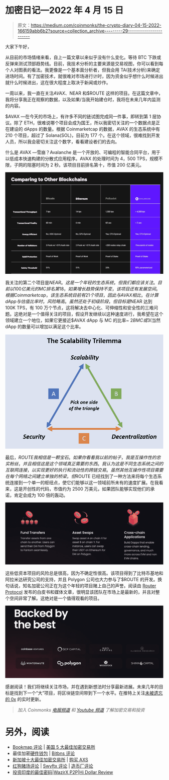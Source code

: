 # 加密日记—2022 年 4 月 15 日

> 原文：<https://medium.com/coinmonks/the-crypto-diary-04-15-2022-166159abb6b2?source=collection_archive---------29----------------------->

大家下午好，

从目前的市场情绪来看，自上一篇文章以来似乎没有什么变化。等待 BTC 下跌或反弹来测试顶部趋势线。目前，我技术分析的主要来源是交易视图，你可以看到每个人对图表的看法。我更像是一个基本面分析者，但我会用 TA(技术分析)来确定进场时间。有了加密技术，就很难对市场进行计时，因为资金似乎想什么时候进出就什么时候进出，这在很大程度上取决于新闻或炒作。

一周以来，我一直在关注$AVAX、$NEAR 和$ROUTE 这样的项目。在这篇文章中，我将分享我正在观察的数据，以及如果/当我开始建仓时，我将在未来几年内监测的内容。

$AVAX —在今天的市场上，有许多不同的链试图完成同一件事，即转到第 1 层协议。除了 ETH，很难说哪个项目会成为国王，所以我密切关注的一个数据点是正在建设的 dApps 的数量。根据 Coinmarketcap 的数据，AVAX 的生态系统中有 210 个项目，超过了 Solana(SOL)，目前为 177 个。在这个领域，很难找到开发人员，所以我会密切关注这个数字，看看建设者们的去向。

什么是 AVAX —雪崩？Avalanche 是一个开放的、可编程的智能合同平台，用于以低成本快速构建的分散式应用程序。AVAX 的处理时间为 4，500 TPS，规模不限，子网的阻塞时间为 2 秒。该项目目前排名第十，市值 200 亿美元。

![](img/cd68a4f75c01ece30e4396b3107a6dcd.png)

我关注的第二个项目是$NEAR。这是一个年轻的生态系统，但我们都应该关注。目前以 100 亿美元的 MC 排名第 18，如果增长趋势保持不变，该项目还有发展空间。根据 Coinmarketcap，该生态系统目前有 21 个项目，因此与 AVAX 相比，在计算 dApp 与估值比率时，风险略高。虽然还处于初级阶段，但目标是$NEAR 达到 100K TPS，有 100 万个节点，这将解决去中心化、可伸缩性和安全性的三难问题。这绝对是一个值得关注的项目，假设开发继续以这种速度进行，我希望在这个领域建立一个地位，如果它更接近$AVAX dApp 与 MC 的比率~ $2B MC 或$3(当然 dApp 的数量可以增加以满足这个比率。

![](img/903fa58a649fd5de08967706bbd3cb60.png)

最后，$ROUTE 我相信是一颗宝石。如果你看看我以前的帖子，我是互操作性的忠实粉丝，并且相信这是这个领域真正需要的东西。我认为这是不同生态系统之间的互联网连接，以实现更好的执行和流动性的跨链交易。虽然其他互操作性项目需要在每个网络之间建立单独的桥梁，但$ROUTE 已经找到了一种方法来将每个生态系统连接到一个单一的枢纽点，使它们能够以这一领域前所未有的速度扩展。在我看来，这是开创性的代码，市值约为 2500 万美元，如果团队能够实现他们的承诺，肯定会成为 100 倍的轰动。

![](img/e03d3eafe2b39f945f5415364366b76c.png)

这些低资本项目的风险总是很高，因为不确定性很高。该项目得到了比特币基地和阿拉米达研究公司的支持，并且 Polygon 公司也大力参与了$ROUTE 的开发。换句话说，知名加密公司正在为这个年轻的项目赌上自己的声誉。阅读由 [Router Protocol](https://medium.com/u/bcf8c8fe0c69?source=post_page-----166159abb6b2--------------------------------) 发布的白皮书和媒体文章，很明显该团队在市场上是最新的，并且对整个空间非常了解。这绝对是一个值得观看的项目。

![](img/a0e7ea09dc3f328adea7b4877c3e2894.png)

感谢阅读！我们将继续关注市场，并在遇到新想法时分享最新进展。未来几年的目标是找到下一个“大”项目，将区块链空间带到下一个水平。在推特上关注[未被遗忘的 0x](https://twitter.com/undisclosed0x) 的实时更新。

> *加入 Coinmonks* [*电报频道*](https://t.me/coincodecap) *和* [*Youtube 频道*](https://www.youtube.com/c/coinmonks/videos) *了解加密交易和投资*

# 另外，阅读

*   [Bookmap 评论](https://coincodecap.com/bookmap-review-2021-best-trading-software) | [美国 5 大最佳加密交易所](https://coincodecap.com/crypto-exchange-usa)
*   最佳加密[硬件钱包](/coinmonks/hardware-wallets-dfa1211730c6) | [Bitbns 评论](/coinmonks/bitbns-review-38256a07e161)
*   [新加坡十大最佳加密交易所](https://coincodecap.com/crypto-exchange-in-singapore) | [购买 AXS](https://coincodecap.com/buy-axs-token)
*   [红狗赌场评论](https://coincodecap.com/red-dog-casino-review) | [Swyftx 评论](https://coincodecap.com/swyftx-review) | [造币厂评论](https://coincodecap.com/coingate-review)
*   [投资印度的最佳密码](https://coincodecap.com/best-crypto-to-invest-in-india-in-2021)|[WazirX P2P](https://coincodecap.com/wazirx-p2p)|[Hi Dollar Review](https://coincodecap.com/hi-dollar-review)